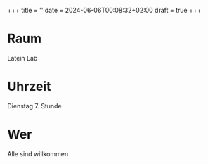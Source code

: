 +++
title = ''
date = 2024-06-06T00:08:32+02:00
draft = true
+++

# Raum
Latein Lab
# Uhrzeit
Dienstag 7. Stunde
# Wer
Alle sind willkommen
